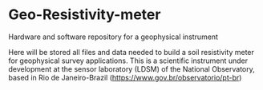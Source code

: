 # Geo-Resistivity-meter
Hardware and software repository for a geophysical instrument

Here will be stored all files and data needed to build a soil resistivity meter for geophysical survey applications. This is a scientific instrument under development at the sensor laboratory (LDSM) of the National Observatory, based in Rio de Janeiro-Brazil (https://www.gov.br/observatorio/pt-br)
